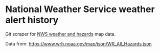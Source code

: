 # National Weather Service weather alert history

Git scraper for [NWS weather and hazards](https://www.wrh.noaa.gov/map/) map data.

Data from: https://www.wrh.noaa.gov/map/json/WR_All_Hazards.json